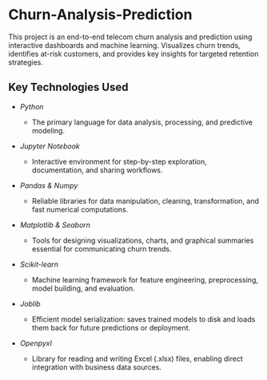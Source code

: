 # Churn-Analysis-Prediction
This project is an end-to-end telecom churn analysis and prediction using interactive dashboards and machine learning. Visualizes churn trends, identifies at-risk customers, and provides key insights for targeted retention strategies.

## Key Technologies Used

- *Python*
   - The primary language for data analysis, processing, and predictive modeling.

- *Jupyter Notebook*
  - Interactive environment for step-by-step exploration, documentation, and sharing workflows.

- *Pandas & Numpy*
   - Reliable libraries for data manipulation, cleaning, transformation, and fast numerical computations.

- *Matplotlib & Seaborn*
   - Tools for designing visualizations, charts, and graphical summaries essential for communicating churn trends.

- *Scikit-learn*
   - Machine learning framework for feature engineering, preprocessing, model building, and evaluation.

- *Joblib*
   - Efficient model serialization: saves trained models to disk and loads them back for future predictions or deployment.

- *Openpyxl*
   - Library for reading and writing Excel (.xlsx) files, enabling direct integration with business data sources.
